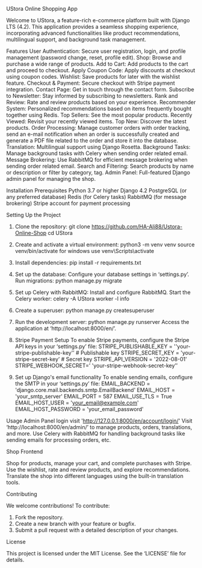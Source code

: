 UStora Online Shopping App

Welcome to UStora, a feature-rich e-commerce platform built with Django LTS (4.2). This application provides a seamless shopping experience, incorporating advanced functionalities like product recommendations, multilingual support, and background task management.

 Features
User Authentication: Secure user registration, login, and profile management (password change, reset, profile edit).
Shop: Browse and purchase a wide range of products.
Add to Cart: Add products to the cart and proceed to checkout.
Apply Coupon Code: Apply discounts at checkout using coupon codes.
Wishlist: Save products for later with the wishlist feature.
Checkout & Payment: Secure checkout with Stripe payment integration.
Contact Page: Get in touch through the contact form.
Subscribe to Newsletter: Stay informed by subscribing to newsletters.
Rank and Review: Rate and review products based on your experience.
Recommender System: Personalized recommendations based on items frequently bought together using Redis.
Top Sellers: See the most popular products.
Recently Viewed: Revisit your recently viewed items.
Top New: Discover the latest products.
Order Processing: Manage customer orders with order tracking, send an e-mail notification when an order is successfully created and generate a PDF file related to the order and store it into the database.
Translation: Multilingual support using Django Rosetta.
Background Tasks: Manage background tasks with Celery when sending order related email.
Message Brokering: Use RabbitMQ for efficient message brokering when sending order related email.
Search and Filtering: Search products by name or description or filter by category, tag.
Admin Panel: Full-featured Django admin panel for managing the shop.

 Installation
 Prerequisites
Python 3.7 or higher
Django 4.2
PostgreSQL (or any preferred database)
Redis (for Celery tasks)
RabbitMQ (for message brokering)
Stripe account for payment processing

 Setting Up the Project
1. Clone the repository:
   git clone https://github.com/HA-Ali88/Ustora-Online-Shop
   cd UStora

2. Create and activate a virtual environment:
   python3 -m venv venv
   source venv/bin/activate
   for windows use
   venv\Scripts\activate

3. Install dependencies:
   pip install -r requirements.txt

4. Set up the database:
   Configure your database settings in ‘settings.py’.
   Run migrations:
    python manage.py migrate

5. Set up Celery with RabbitMQ:
   Install and configure RabbitMQ.
   Start the Celery worker:
    celery -A UStora worker -l info

6. Create a superuser:
   python manage.py createsuperuser

8. Run the development server:
   python manage.py runserver
   Access the application at ‘http://localhost:8000/en/’.

 9. Stripe Payment Setup
To enable Stripe payments, configure the Stripe API keys in your ‘settings.py’ file:
STRIPE_PUBLISHABLE_KEY = ''your-stripe-publishable-key'’ # Publishable key
STRIPE_SECRET_KEY = 'your-stripe-secret-key’      # Secret key
STRIPE_API_VERSION = '2022-08-01'
STRIPE_WEBHOOK_SECRET=’ 'your-stripe-webhook-secret-key’’

10. Set up Django's email functionality
To enable sending emails, configure the SMTP in your ‘settings.py’ file:
EMAIL_BACKEND = 'django.core.mail.backends.smtp.EmailBackend' 
EMAIL_HOST = 'your_smtp_server' 
EMAIL_PORT = 587 
EMAIL_USE_TLS = True 
EMAIL_HOST_USER = 'your_email@example.com' 
EMAIL_HOST_PASSWORD = 'your_email_password'

 Usage
 Admin Panel
 login visit 'http://127.0.0.1:8000/en/account/login/'
Visit ‘http://localhost:8000/en/admin/’ to manage products, orders, translations, and more.
Use Celery with RabbitMQ for handling background tasks like sending emails for processing orders, etc.

 Shop Frontend

Shop for products, manage your cart, and complete purchases with Stripe.
Use the wishlist, rate and review products, and explore recommendations.
Translate the shop into different languages using the built-in translation tools.

 Contributing

We welcome contributions! To contribute:

1. Fork the repository.
2. Create a new branch with your feature or bugfix.
3. Submit a pull request with a detailed description of your changes.

 License

This project is licensed under the MIT License. See the ‘LICENSE’ file for details.
